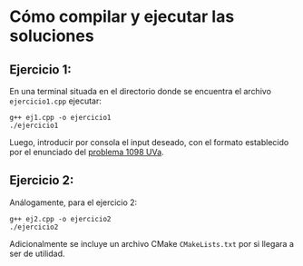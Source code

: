 # Cómo compilar y ejecutar las soluciones
 ## Ejercicio 1:
 En una terminal situada en el directorio donde se encuentra el archivo `ejercicio1.cpp` ejecutar:

    g++ ej1.cpp -o ejercicio1
    ./ejercicio1

 Luego, introducir por consola el input deseado, con el formato establecido por el enunciado del [problema 1098 UVa](https://onlinejudge.org/index.php?option=com_onlinejudge&Itemid=8&page=show_problem&problem=3539).

 ## Ejercicio 2:
 Análogamente, para el ejercicio 2:

    g++ ej2.cpp -o ejercicio2
    ./ejercicio2

Adicionalmente se incluye un archivo CMake `CMakeLists.txt` por si llegara a ser de utilidad.
